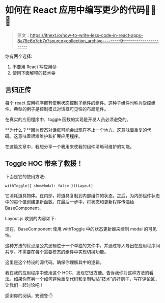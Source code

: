 # 如何在 React 应用中编写更少的代码🎯🎯🎯

> 原文：<https://itnext.io/how-to-write-less-code-in-react-apps-8a79c6e7cb7e?source=collection_archive---------9----------------------->

你有两个选择:

1.  不要用 React 写应用😢
2.  使用下面解释的技术😁

## **言归正传**

每个 react 应用程序都有使用状态控制子组件的组件。这种子组件也称为受控组件。典型的例子是控制模式对话框可见性的布局组件。

在真实的应用程序中，toggle 函数的实现是开发人员必须避免的。

**为什么？**因为模态对话框可能会出现在不止一个地方。这意味着重复的代码。这意味着很难维护和扩展应用程序。

在这篇文章中，我想分享一个我用来使我的组件清晰可维护的功能。

## Toggle HOC 带来了救援！

下面是它的使用方法:

`withToggle({ showModal: false })(Layout)`

它消耗道具物体。在内部，将道具复制到内部组件的状态。之后，为内部组件状态中的每个值创建更新函数。在最后一步中，将状态和更新程序传递给 BaseComponent。

Layout.js 收到的内容如下:

现在，BaseComponent 使用 withToggle 中的状态更新器来控制 modal 的可见性。

这种方法的优点是公共逻辑位于一个单独的文件中，并通过导入导出在应用程序间共享。不需要在每个需要模态的组件中实现切换功能。

这里是这个特设的源代码。确保你理解其中的逻辑。

我在我的应用程序中使用这个 HOC，发现它很方便。告诉我你对这种方法的看法。如果你有另一个如何避免重复代码和复制粘贴“技术”的好例子，写在评论区，让我们一起讨论吧！

感谢你的阅读，安德鲁·✋